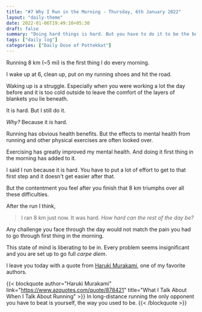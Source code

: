 ```yaml
---
title: "#7 Why I Run in the Morning - Thursday, 6th January 2022"
layout: "daily-theme"
date: 2022-01-06T19:49:10+05:30
draft: false
summary: "Doing hard things is hard. But you have to do it to be the best version of yourself. Everyday is a struggle but at the end of the day I'm happy I chose to do the hard things."
tags: ["daily log"]
categories: ["Daily Dose of Pottekkat"]
---
```


Running 8 km (~5 mi) is the first thing I do every morning.

I wake up at 6, clean up, put on my running shoes and hit the road.

Waking up is a struggle. Especially when you were working a lot the day before and it is too cold outside to leave the comfort of the layers of blankets you lie beneath.

It is hard. But I still do it.

_Why?_ Because it _is_ hard.

Running has obvious health benefits. But the effects to mental health from running and other physical exercises are often looked over.

Exercising has greatly improved my mental health. And doing it first thing in the morning has added to it.

I said I run because it is hard. You have to put a lot of effort to get to that first step and it doesn't get easier after that.

But the contentment you feel after you finish that 8 km triumphs over all these difficulties.

After the run I think,

> I ran 8 km just now. It was hard. _How hard can the rest of the day be?_

Any challenge you face through the day would not match the pain you had to go through first thing in the morning.

This state of mind is liberating to be in. Every problem seems insignificant and you are set up to go full _carpe diem_.

I leave you today with a quote from [Haruki Murakami](https://en.wikipedia.org/wiki/Haruki_Murakami), one of my favorite authors.

{{< blockquote author="Haruki Murakami" link="https://www.azquotes.com/quote/878421" title="What I Talk About When I Talk About Running" >}}
  In long-distance running the only opponent you have to beat is yourself, the way you used to be.
{{< /blockquote >}}
